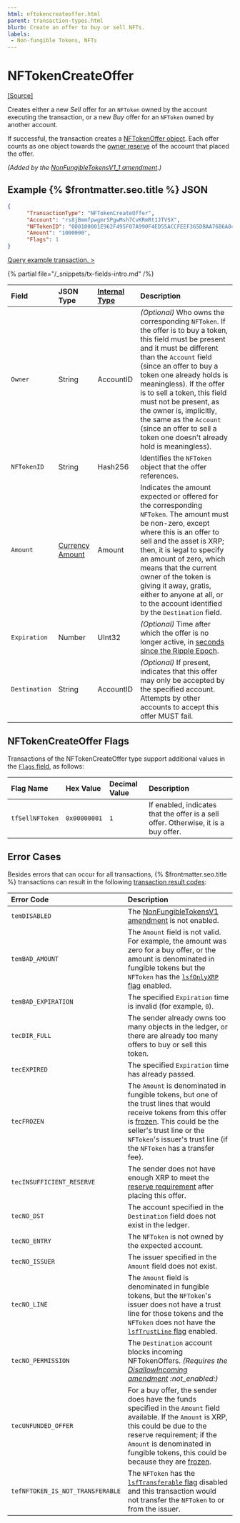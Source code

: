 ```yaml
---
html: nftokencreateoffer.html
parent: transaction-types.html
blurb: Create an offer to buy or sell NFTs.
labels:
 - Non-fungible Tokens, NFTs
---
```

# NFTokenCreateOffer
[[Source]](https://github.com/XRPLF/rippled/blob/master/src/ripple/app/tx/impl/NFTokenCreateOffer.cpp "Source")

Creates either a new _Sell_ offer for an `NFToken` owned by the account executing the transaction, or a new _Buy_ offer for an `NFToken` owned by another account.

If successful, the transaction creates a [NFTokenOffer object](../../ledger-data/ledger-entry-types/nftokenoffer.md). Each offer counts as one object towards the [owner reserve](../../../../concepts/accounts/reserves.md) of the account that placed the offer.

_(Added by the [NonFungibleTokensV1_1 amendment](../../../../resources/known-amendments.md#nonfungibletokensv1_1).)_

## Example {% $frontmatter.seo.title %} JSON

```json
{
      "TransactionType": "NFTokenCreateOffer",
      "Account": "rs8jBmmfpwgmrSPgwMsh7CvKRmRt1JTVSX",
      "NFTokenID": "000100001E962F495F07A990F4ED55ACCFEEF365DBAA76B6A048C0A200000007",
      "Amount": "1000000",
      "Flags": 1
}
```

[Query example transaction. >](/resources/dev-tools/websocket-api-tool?server=wss%3A%2F%2Fs1.ripple.com%2F&req=%7B%22id%22%3A%22example_NFTokenCreateOffer%22%2C%22command%22%3A%22tx%22%2C%22transaction%22%3A%22780C44B2EDFF8FC4152B3F7E98D4C435C13DF9BB5498E4BB2D019FCC7EF45BC6%22%2C%22binary%22%3Afalse%7D)

{% partial file="/_snippets/tx-fields-intro.md" /%}

| Field         | JSON Type           | [Internal Type](../../binary-format.md) | Description        |
|:--------------|:--------------------|:------------------|:-------------------|
| `Owner`       | String              | AccountID         | _(Optional)_ Who owns the corresponding `NFToken`. If the offer is to buy a token, this field must be present and it must be different than the `Account` field (since an offer to buy a token one already holds is meaningless). If the offer is to sell a token, this field must not be present, as the owner is, implicitly, the same as the `Account` (since an offer to sell a token one doesn't already hold is meaningless). |
| `NFTokenID`   | String              | Hash256           | Identifies the `NFToken` object that the offer references. |
| `Amount`      | [Currency Amount](../../data-types/basic-data-types.md#specifying-currency-amounts) | Amount            | Indicates the amount expected or offered for the corresponding `NFToken`. The amount must be non-zero, except where this is an offer to sell and the asset is XRP; then, it is legal to specify an amount of zero, which means that the current owner of the token is giving it away, gratis, either to anyone at all, or to the account identified by the `Destination` field. |
| `Expiration`  | Number              | UInt32            | _(Optional)_ Time after which the offer is no longer active, in [seconds since the Ripple Epoch](../../data-types/basic-data-types.md#specifying-time). |
| `Destination` | String              | AccountID         | _(Optional)_ If present, indicates that this offer may only be accepted by the specified account. Attempts by other accounts to accept this offer MUST fail. |


## NFTokenCreateOffer Flags

Transactions of the NFTokenCreateOffer type support additional values in the [`Flags` field](../common-fields.md#flags-field), as follows:

| Flag Name       | Hex Value    | Decimal Value | Description                   |
|:----------------|:-------------|:--------------|:------------------------------|
| `tfSellNFToken` | `0x00000001` | `1`           | If enabled, indicates that the offer is a sell offer. Otherwise, it is a buy offer. |


## Error Cases

Besides errors that can occur for all transactions, {% $frontmatter.seo.title %} transactions can result in the following [transaction result codes](../transaction-results/transaction-results.md):

| Error Code                       | Description                               |
|:---------------------------------|:------------------------------------------|
| `temDISABLED`                    | The [NonFungibleTokensV1 amendment](../../../../resources/known-amendments.md#nonfungibletokensv1) is not enabled. |
| `temBAD_AMOUNT`                  | The `Amount` field is not valid. For example, the amount was zero for a buy offer, or the amount is denominated in fungible tokens but the `NFToken` has the [`lsfOnlyXRP` flag](../../data-types/nftoken.md#nftoken-flags) enabled. |
| `temBAD_EXPIRATION`              | The specified `Expiration` time is invalid (for example, `0`). |
| `tecDIR_FULL`                    | The sender already owns too many objects in the ledger, or there are already too many offers to buy or sell this token. |
| `tecEXPIRED`                     | The specified `Expiration` time has already passed. |
| `tecFROZEN`                      | The `Amount` is denominated in fungible tokens, but one of the trust lines that would receive tokens from this offer is [frozen](../../../../concepts/tokens/fungible-tokens/freezes.md). This could be the seller's trust line or the `NFToken`'s issuer's trust line (if the `NFToken` has a transfer fee). |
| `tecINSUFFICIENT_RESERVE`        | The sender does not have enough XRP to meet the [reserve requirement](../../../../concepts/accounts/reserves.md) after placing this offer. |
| `tecNO_DST`                      | The account specified in the `Destination` field does not exist in the ledger. |
| `tecNO_ENTRY`                    | The `NFToken` is not owned by the expected account. |
| `tecNO_ISSUER`                   | The issuer specified in the `Amount` field does not exist. |
| `tecNO_LINE`                     | The `Amount` field is denominated in fungible tokens, but the `NFToken`'s issuer does not have a trust line for those tokens and the `NFToken` does not have the [`lsfTrustLine` flag](../../data-types/nftoken.md#nftoken-flags) enabled. |
| `tecNO_PERMISSION`               | The `Destination` account blocks incoming NFTokenOffers. _(Requires the [DisallowIncoming amendment](../../../../resources/known-amendments.md#disallowincoming) :not_enabled:)_
| `tecUNFUNDED_OFFER`              | For a buy offer, the sender does have the funds specified in the `Amount` field available. If the `Amount` is XRP, this could be due to the reserve requirement; if the `Amount` is denominated in fungible tokens, this could be because they are [frozen](../../../../concepts/tokens/fungible-tokens/freezes.md). |
| `tefNFTOKEN_IS_NOT_TRANSFERABLE` | The `NFToken` has the [`lsfTransferable` flag](../../data-types/nftoken.md#nftoken-flags) disabled and this transaction would not transfer the `NFToken` to or from the issuer. |
